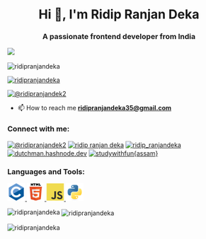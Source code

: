 <h1 align="center">Hi 👋, I'm Ridip Ranjan Deka</h1>
<h3 align="center">A passionate frontend developer from India</h3>
<img src="https://i.pinimg.com/originals/e2/0a/2d/e20a2d2847b23c472474336a11b93a75.gif">
<p align= "left">
   

<p align="left"> <img src="https://komarev.com/ghpvc/?username=ridipranjandeka&label=Profile%20views&color=0e75b6&style=flat" alt="ridipranjandeka" /> </p>

<p align="left"> <a href="https://github.com/ryo-ma/github-profile-trophy"><img src="https://github-profile-trophy.vercel.app/?username=ridipranjandeka" alt="ridipranjandeka" /></a> </p>

<p align="left"> <a href="https://twitter.com/@ridipranjandek2" target="blank"><img src="https://img.shields.io/twitter/follow/@ridipranjandek2?logo=twitter&style=for-the-badge" alt="@ridipranjandek2" /></a> </p>



- 📫 How to reach me **ridipranjandeka35@gmail.com**

<h3 align="left">Connect with me:</h3>
<p align="left">
<a href="https://twitter.com/@ridipranjandek2" target="blank"><img align="center" src="https://raw.githubusercontent.com/rahuldkjain/github-profile-readme-generator/master/src/images/icons/Social/twitter.svg" alt="@ridipranjandek2" height="30" width="40" /></a>
<a href="https://linkedin.com/in/ridip ranjan deka" target="blank"><img align="center" src="https://raw.githubusercontent.com/rahuldkjain/github-profile-readme-generator/master/src/images/icons/Social/linked-in-alt.svg" alt="ridip ranjan deka" height="30" width="40" /></a>
<a href="https://instagram.com/ridip_ranjandeka" target="blank"><img align="center" src="https://raw.githubusercontent.com/rahuldkjain/github-profile-readme-generator/master/src/images/icons/Social/instagram.svg" alt="ridip_ranjandeka" height="30" width="40" /></a>
<a href="https://hashnode.com/dutchman.hashnode.dev" target="blank"><img align="center" src="https://raw.githubusercontent.com/rahuldkjain/github-profile-readme-generator/master/src/images/icons/Social/hashnode.svg" alt="dutchman.hashnode.dev" height="30" width="40" /></a>
<a href="https://www.youtube.com/c/studywithfun{assam}" target="blank"><img align="center" src="https://raw.githubusercontent.com/rahuldkjain/github-profile-readme-generator/master/src/images/icons/Social/youtube.svg" alt="studywithfun{assam}" height="30" width="40" /></a>
</p>

<h3 align="left">Languages and Tools:</h3>
<p align="left"> <a href="https://www.cprogramming.com/" target="_blank" rel="noreferrer"> <img src="https://raw.githubusercontent.com/devicons/devicon/master/icons/c/c-original.svg" alt="c" width="40" height="40"/> </a> <a href="https://www.w3.org/html/" target="_blank" rel="noreferrer"> <img src="https://raw.githubusercontent.com/devicons/devicon/master/icons/html5/html5-original-wordmark.svg" alt="html5" width="40" height="40"/> </a> <a href="https://developer.mozilla.org/en-US/docs/Web/JavaScript" target="_blank" rel="noreferrer"> <img src="https://raw.githubusercontent.com/devicons/devicon/master/icons/javascript/javascript-original.svg" alt="javascript" width="40" height="40"/> </a> <a href="https://www.python.org" target="_blank" rel="noreferrer"> <img src="https://raw.githubusercontent.com/devicons/devicon/master/icons/python/python-original.svg" alt="python" width="40" height="40"/> </a> </p>

<p><img align="left" src="https://github-readme-stats.vercel.app/api/top-langs?username=ridipranjandeka&show_icons=true&locale=en&layout=compact" alt="ridipranjandeka" /></p>

<p>&nbsp;<img align="center" src="https://github-readme-stats.vercel.app/api?username=ridipranjandeka&show_icons=true&locale=en" alt="ridipranjandeka" /></p>

<p><img align="center" src="https://github-readme-streak-stats.herokuapp.com/?user=ridipranjandeka&" alt="ridipranjandeka" /></p>
